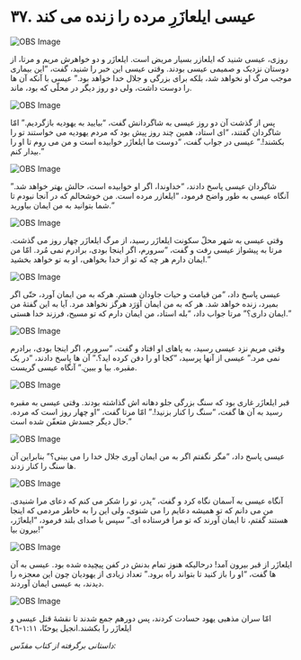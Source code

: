 # ۳۷. عیسی ایلعازَرِ مرده را زنده می کند

![OBS Image](https://cdn.door43.org/obs/jpg/360px/obs-en-37-01.jpg)

روزی، عیسی شنید که ایلعازر بسیار مریض است. ایلعازَر و دو خواهرش مریم و مرتا، از دوستان نزدیک و صمیمی عیسی بودند. وقتی عیسی این خبر را شنید، گفت، “این بیماری موجب مرگ او نخواهد شد، بلکه برای بزرگی و جلال خدا خواهد بود.” عیسی با آنکه آن ها را دوست داشت، ولی دو روز دیگر در محلّی که بود، ماند.

![OBS Image](https://cdn.door43.org/obs/jpg/360px/obs-en-37-02.jpg)

پس از گذشت آن دو روز عیسی به شاگردانش گفت، “بیایید به یهودیه بازگردیم.” امّا شاگردان گفتند، “ای استاد، همین چند روز پیش بود که مردم یهودیه می خواستند تو را بکشند!.” عیسی در جواب گفت، “دوست ما ایلعازَر خوابیده است و من می روم تا او را بیدار کنم.”

![OBS Image](https://cdn.door43.org/obs/jpg/360px/obs-en-37-03.jpg)

شاگردان عیسی پاسخ دادند، “خداوندا، اگر او خوابیده است، حالش بهتر خواهد شد.” آنگاه عیسی به طور واضح فرمود، “ایلعازر مرده است. من خوشحالم که در آنجا نبودم تا شما بتوانید به من ایمان بیاورید.”

![OBS Image](https://cdn.door43.org/obs/jpg/360px/obs-en-37-04.jpg)

وقتی عیسی به شهر محلّ سکونت ایلعازَر رسید، از مرگ ایلعازَر چهار روز می گذشت. مرتا به پیشواز عیسی رفت و گفت، “سرورم، اگر اینجا بودی، برادرم نمی مُرد. امّا من ایمان دارم هر چه که تو از خدا بخواهی، او به تو خواهد بخشید.”

![OBS Image](https://cdn.door43.org/obs/jpg/360px/obs-en-37-05.jpg)

عیسی پاسخ داد، “من قیامت و حیات جاودان هستم. هرکه به من ایمان آورد، حتّی اگر بمیرد، زنده خواهد شد. هر که به من ایمان آوَرَد هرگز نخواهد مرد. آیا به این گفتۀ من ایمان داری؟” مرتا جواب داد، “بله استاد، من ایمان دارم که تو مسیح، فرزند خدا هستی.”

![OBS Image](https://cdn.door43.org/obs/jpg/360px/obs-en-37-06.jpg)

وقتی مریم نزد عیسی رسید، به پاهای او افتاد و گفت، “سرورم، اگر اینجا بودی، برادرم نمی مرد.” عیسی از آنها پرسید، “کجا او را دفن کرده اید؟.” آن ها پاسخ دادند، “در یک مقبره. بیا و ببین.” آنگاه عیسی گریست.

![OBS Image](https://cdn.door43.org/obs/jpg/360px/obs-en-37-07.jpg)

قبر ایلعازَر غاری بود که سنگ بزرگی جلو دهانه اش گذاشته بودند. وقتی عیسی به مقبره رسید به آن ها گفت، “سنگ را کنار بزنید!.” امّا مرتا گفت، “او چهار روز است که مرده. حال دیگر جسدش متعفّن شده است.”

![OBS Image](https://cdn.door43.org/obs/jpg/360px/obs-en-37-08.jpg)

عیسی پاسخ داد، “مگر نگفتم اگر به من ایمان آوری جلال خدا را می بینی؟” بنابراین آن ها سنگ را کنار زدند.

![OBS Image](https://cdn.door43.org/obs/jpg/360px/obs-en-37-09.jpg)

آنگاه عیسی به آسمان نگاه کرد و گفت، “پدر، تو را شکر می کنم که دعای مرا شنیدی. من می دانم که تو همیشه دعایم را می شنوی، ولی این را به خاطر مردمی که اینجا هستند گفتم، تا ایمان آورند که تو مرا فرستاده ای.” سپس با صدای بلند فرمود، “ایلعازَر، بیرون بیا!”

![OBS Image](https://cdn.door43.org/obs/jpg/360px/obs-en-37-10.jpg)

ایلعازَر از قبر بیرون آمد! درحالیکه هنوز تمام بدنش در کفن پیچیده شده بود. عیسی به آن ها گفت، “او را باز کنید تا بتواند راه برود.” تعداد زیادی از یهودیان چون این معجزه را دیدند، به عیسی ایمان آوردند.

![OBS Image](https://cdn.door43.org/obs/jpg/360px/obs-en-37-11.jpg)

امّا سران مذهبی یهود حسادت کردند، پس دورهم جمع شدند تا نقشۀ قتل عیسی و ایلعازَر را بکشند.انجیل یوحنّا، ١:١١-٤٦

_داستانی برگرفته از کتاب مقدّس:_
